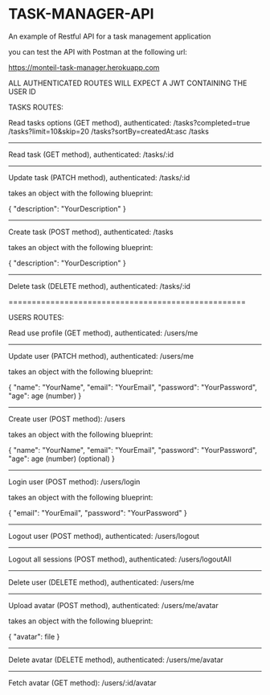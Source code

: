 TASK-MANAGER-API
================

An example of Restful API for a task management application

you can test the API with Postman at the following url:

https://monteil-task-manager.herokuapp.com


ALL AUTHENTICATED ROUTES WILL EXPECT A JWT CONTAINING THE USER ID

TASKS ROUTES:

Read tasks options (GET method), authenticated:
/tasks?completed=true
/tasks?limit=10&skip=20
/tasks?sortBy=createdAt:asc
/tasks

--------------------------------------------------

Read task (GET method), authenticated:
/tasks/:id

--------------------------------------------------

Update task (PATCH method), authenticated: 
/tasks/:id

takes an object with the following blueprint:

{
    "description": "YourDescription"
}


--------------------------------------------------


Create task (POST method), authenticated:
/tasks

takes an object with the following blueprint:

{
    "description": "YourDescription"
}

--------------------------------------------------

Delete task (DELETE method), authenticated:
/tasks/:id


===================================================


USERS ROUTES:

Read use profile (GET method), authenticated:
/users/me


--------------------------------------------------

Update user (PATCH method), authenticated:
/users/me

takes an object with the following blueprint:

{
    "name": "YourName",
    "email": "YourEmail",
    "password": "YourPassword",
    "age": age (number)
}


--------------------------------------------------

Create user (POST method):
/users

takes an object with the following blueprint:

{
    "name": "YourName",
    "email": "YourEmail",
    "password": "YourPassword",
    "age": age (number) (optional)
}


--------------------------------------------------

Login user (POST method):
/users/login


takes an object with the following blueprint:

{
    "email": "YourEmail",
    "password": "YourPassword"
}

--------------------------------------------------

Logout user (POST method), authenticated:
/users/logout

--------------------------------------------------

Logout all sessions (POST method), authenticated:
/users/logoutAll


--------------------------------------------------

Delete user (DELETE method), authenticated:
/users/me

--------------------------------------------------

Upload avatar (POST method), authenticated:
/users/me/avatar

takes an object with the following blueprint:

{
    "avatar": file
}

--------------------------------------------------

Delete avatar (DELETE method), authenticated:
/users/me/avatar

--------------------------------------------------

Fetch avatar (GET method):
/users/:id/avatar

